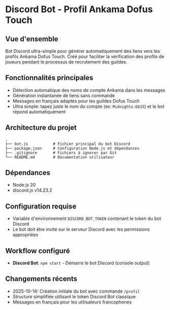 # Discord Bot - Profil Ankama Dofus Touch

## Vue d'ensemble
Bot Discord ultra-simple pour générer automatiquement des liens vers les profils Ankama Dofus Touch. Créé pour faciliter la vérification des profils de joueurs pendant le processus de recrutement des guildes.

## Fonctionnalités principales
- Détection automatique des noms de compte Ankama dans les messages
- Génération instantanée de liens sans commande
- Messages en français adaptés pour les guildes Dofus Touch
- Ultra simple: tapez juste le nom du compte (ex: `Midnighto-6615`) et le bot répond automatiquement

## Architecture du projet
```
.
├── bot.js           # Fichier principal du bot Discord
├── package.json     # Configuration Node.js et dépendances
├── .gitignore       # Fichiers à ignorer par Git
└── README.md        # Documentation utilisateur
```

## Dépendances
- Node.js 20
- discord.js v14.23.2

## Configuration requise
- Variable d'environnement `DISCORD_BOT_TOKEN` contenant le token du bot Discord
- Le bot doit être invité sur le serveur Discord avec les permissions appropriées

## Workflow configuré
- **Discord Bot**: `npm start` - Démarre le bot Discord (console output)

## Changements récents
- 2025-10-14: Création initiale du bot avec commande `/profil`
- Structure simplifiée utilisant le token Discord Bot classique
- Messages en français pour les utilisateurs francophones
